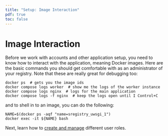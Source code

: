 ```yaml
---
title: "Setup: Image Interaction"
pdf: true
toc: false
---
```


# Image Interaction

Before we work with accounts and other application setup, you need to know how to interact with the application, meaning Docker images. Here are the basic commands you should get comfortable with as an administrator of your registry. Note that these are really great for debugging too:

```
docker ps  # gets you the image ids
docker compose logs worker  # show me the logs of the worker instance
docker compose logs nginx  # logs for the main application
docker compose logs -f nginx  # keep the logs open until I Control+C
```

and to shell in to an image, you can do the following:

```
NAME=$(docker ps -aqf "name=sregistry_uwsgi_1")
docker exec -it ${NAME} bash
```

Next, learn how to [create and manage](roles) different user roles.
